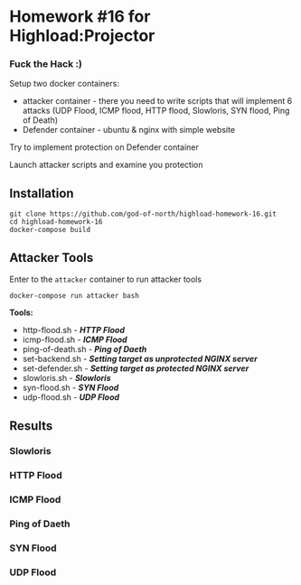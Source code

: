 # Homework #16 for Highload:Projector

### Fuck the Hack :)

Setup two docker containers:
- attacker container - there you need to write scripts that will implement 6 attacks (UDP Flood, ICMP flood, HTTP flood, Slowloris, SYN flood,  Ping of Death)
- Defender container - ubuntu & nginx with simple website

Try to implement protection on Defender container

Launch attacker scripts and examine you protection


## Installation

```
git clone https://github.com/god-of-north/highload-homework-16.git
cd highload-homework-16
docker-compose build
```


## Attacker Tools

Enter to the ```attacker``` container to run attacker tools 
```
docker-compose run attacker bash
```

**Tools:**
- http-flood.sh - ***HTTP Flood***
- icmp-flood.sh - ***ICMP Flood***
- ping-of-death.sh - ***Ping of Daeth***
- set-backend.sh - ***Setting target as unprotected NGINX server***
- set-defender.sh - ***Setting target as protected NGINX server***
- slowloris.sh - ***Slowloris***
- syn-flood.sh - ***SYN Flood***
- udp-flood.sh - ***UDP Flood***


## Results

### Slowloris
### HTTP Flood
### ICMP Flood
### Ping of Daeth
### SYN Flood
### UDP Flood
